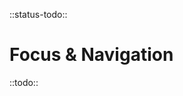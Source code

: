 <!--
title: Focus & Navigation
location: ./focus-and-navigation
type: page
-->

::status-todo::

# Focus & Navigation

::todo::
